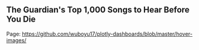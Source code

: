 ## The Guardian's Top 1,000 Songs to Hear Before You Die

Page: https://github.com/wuboyu17/plotly-dashboards/blob/master/hover-images/
